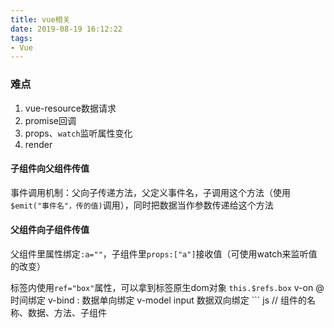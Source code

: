 ```yaml
---
title: vue相关
date: 2019-08-19 16:12:22
tags: 
- Vue
---
```

### 难点
1. vue-resource数据请求
2. promise回调
3. props、`watch`监听属性变化
4. render

<!-- more -->

#### 子组件向父组件传值
事件调用机制：父向子传递方法，父定义事件名，子调用这个方法（使用`$emit("事件名"，传的值)`调用），同时把数据当作参数传递给这个方法

#### 父组件向子组件传值
父组件里属性绑定`:a=""`，子组件里`props:["a"]`接收值（可使用watch来监听值的改变）

标签内使用`ref="box"`属性，可以拿到标签原生dom对象
`this.$refs.box`
v-on @ 时间绑定
v-bind : 数据单向绑定
v-model input 数据双向绑定
    ``` js
    <template>
    //渲染模版
    </template>
    // 组件的名称、数据、方法、子组件
    <script>
    export default {
        name:"",
        data(){
        return {
        
        }
        },
        created(){},
        methods: {
        
        },
        components:{}
    }
    </script>
    //样式
    <style lang="scss" scoped>

    </style>
    ```